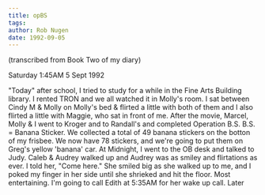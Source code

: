 ```yaml
---
title: opBS
tags: 
author: Rob Nugen
date: 1992-09-05
---
```


<p class=note>(transcribed from Book Two of my diary)

<p class=date>Saturday 1:45AM 5 Sept 1992</p>

<p>"Today" after school, I tried to study for a while in the Fine Arts
Building library.  I rented TRON and we all watched it in Molly's
room.  I sat between Cindy M & Molly on Molly's bed & flirted a little
with both of them and I also flirted a little with Maggie, who sat in
front of me.  After the movie, Marcel, Molly & I went to Kroger and to
Randall's and completed Operation B.S.  B.S. = Banana Sticker.  We
collected a total of 49 banana stickers on the botton of my frisbee.
We now have 78 stickers, and we're going to put them on Greg's yellow
'banana' car.  At Midnight, I went to the OB desk and talked to Judy.
Caleb & Audrey walked up and Audrey was as smiley and flirtations as
ever.  I told her, "Come here." She smiled big as she walked up to me,
and I poked my finger in her side until she shrieked and hit the
floor.  Most entertaining.  I'm going to call Edith at 5:35AM for her
wake up call.  Later</p>

